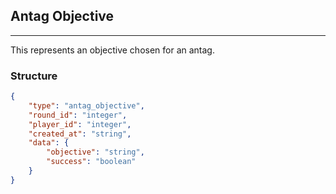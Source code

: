 ## Antag Objective

---

This represents an objective chosen for an antag.

### Structure

```json
{
    "type": "antag_objective",
    "round_id": "integer",
    "player_id": "integer",
    "created_at": "string",
    "data": {
        "objective": "string",
        "success": "boolean"
    }
}
```
